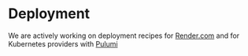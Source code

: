 # Deployment
We are actively working on deployment recipes for [Render.com](https://render.com/) and for Kubernetes providers with [Pulumi](https://www.pulumi.com/)

